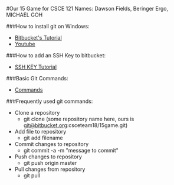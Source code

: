 #Our 15 Game for CSCE 121
Names: Dawson Fields, Beringer Ergo, MICHAEL GOH

###How to install git on Windows:
+ [Bitbucket's Tutorial](https://www.atlassian.com/git/tutorials/install-git#windows)
+ [Youtube](https://www.youtube.com/watch?v=albr1o7Z1nw)

###How to add an SSH Key to bitbucket:
+ [SSH KEY Tutorial](https://confluence.atlassian.com/bitbucket/set-up-an-ssh-key-728138079.html)

###Basic Git Commands:
+ [Commands](https://confluence.atlassian.com/bitbucketserver/basic-git-commands-776639767.html)

###Frequently used git commands:
+ Clone a repository
	* git clone (some repository name here, ours is git@bitbucket.org:csceteam18/15game.git)
+ Add file to repository
	* git add filename
+ Commit changes to repository
	* git commit -a -m "message to commit"
+ Push changes to repository
	* git push origin master
+ Pull changes from repository
	* git pull